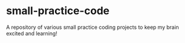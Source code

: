 # small-practice-code
A repository of various small practice coding projects to keep my brain excited and learning!
